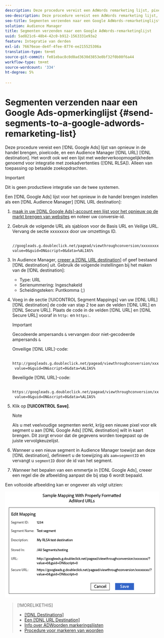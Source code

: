 ```yaml
---
description: Deze procedure vereist een AdWords remarketing lijst, pixelcode, en een Audience Manager URL bestemming. Het is ook gekend als remarketing lijst voor de integratie van onderzoeksadvertenties (RLSA). Alleen van toepassing op betaalde zoekopdrachten.
seo-description: Deze procedure vereist een AdWords remarketing lijst, pixelcode, en een Audience Manager URL bestemming. Het is ook gekend als remarketing lijst voor de integratie van onderzoeksadvertenties (RLSA). Alleen van toepassing op betaalde zoekopdrachten.
seo-title: Segmenten verzenden naar een Google AdWords-remarketinglijst
solution: Audience Manager
title: Segmenten verzenden naar een Google AdWords-remarketinglijst
uuid: 5ad821c6-48b4-42c0-b912-1563331e93a2
feature: Integratie van derden
exl-id: 76676eae-de4f-4fee-8774-ee215525306a
translation-type: tm+mt
source-git-commit: fe01ebac8c0d0ad3630d3853e0bf32f0b00f6a44
workflow-type: tm+mt
source-wordcount: '334'
ht-degree: 5%

---
```


# Segmenten verzenden naar een Google Ads-opmerkinglijst {#send-segments-to-a-google-adwords-remarketing-list}

Deze procedure vereist een [!DNL Google Ads] lijst van opnieuw in de handel brengen, pixelcode, en een Audience Manager [!DNL URL] [!DNL destination]. Het wordt ook wel een lijst met wederverkoopmogelijkheden genoemd voor integratie met zoekadvertenties ([!DNL RLSA]). Alleen van toepassing op betaalde zoekopdrachten.

>[!IMPORTANT]
>Dit is geen productieve integratie van de twee systemen.

Een [!DNL Google Ads] lijst voor het opnieuw in de handel brengen instellen als een [!DNL Audience Manager] [!DNL URL destination]:

1. [maak in uw [!DNL Google Ads]-account een lijst voor het opnieuw op de markt brengen van websites](https://support.google.com/adwords/answer/2454064?hl=en) en noteer uw conversie-id.
1. Gebruik de volgende URL als sjabloon voor de Basis URL en Veilige URL. Vervang de sectie xxxxxxxx door uw omzettings ID.

   ```
    //googleads.g.doubleclick.net/pagead/viewthroughconversion/xxxxxxxx/?value=0&guid=ON&script=0&data=%ALIAS%
   ```

1. In Audience Manager, [creeer a [!DNL URL destination]](../../features/destinations/create-url-destination.md) of geef bestaand [!DNL destination] uit. Gebruik de volgende instellingen bij het maken van de [!DNL destination]:
   * Type: URL
   * Serienummering: Ingeschakeld
   * Scheidingsteken: Puntkomma (;)

1. Voeg in de sectie [!UICONTROL Segment Mappings] van uw [!DNL URL] [!DNL destination] de code van stap 2 toe aan de velden [!DNL URL] en [!DNL Secure URL]. Plaats de code in de velden [!DNL URL] en [!DNL Secure URL] vooraf in `http:` en `https:`.

   >[!IMPORTANT]
   >
   >Gecodeerde ampersands `&` vervangen door niet-gecodeerde ampersands `&`

   Onveilige [!DNL URL]-code:

   ```
    http://googleads.g.doubleclick.net/pagead/viewthroughconversion/xxxxxxxx/?
    value=0&guid=ON&script=0&data=%ALIAS%
   ```

   Beveiligde [!DNL URL]-code:

   ```
    https://googleads.g.doubleclick.net/pagead/viewthroughconversion/xxxxxxxx/?
    value=0&guid=ON&script=0&data=%ALIAS%
   ```

1. Klik op **[!UICONTROL Save]**.

   >[!NOTE]
   >
   >Als u met veelvoudige segmenten werkt, krijg een nieuwe pixel voor elk segment u aan [!DNL Google Ads] [!DNL destination] wilt in kaart brengen. Dit zorgt ervoor dat de gegevens worden toegepast op de juiste vervolgkeuzelijst.

1. Wanneer u een nieuw segment in Audience Manager toewijst aan deze [!DNL destination], definieert u de toewijzing als `aam=segmentID` en vervangt u `segmentID` door de id van het segment.
1. Wanneer het bepalen van een emmertje in [!DNL Google Ads], creeer een regel die de afbeelding aanpast die bij stap 6 wordt bepaald.

Een voltooide afbeelding kan er ongeveer als volgt uitzien:

![](../assets/rlsa_mapping.png)

>[!MORELIKETHIS]
>
>* [[!DNL Destinations]](../../features/destinations/destinations.md)
>* [Een [!DNL URL Destination]](../../features/destinations/create-url-destination.md)
>* [Info over ADWoorden markeringslijsten](https://support.google.com/adwords/answer/2472738)
>* [Procedure voor markeren van woorden](https://support.google.com/adwords/answer/2454000)

